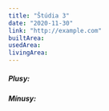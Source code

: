 ```yaml
---
title: "Štúdia 3"
date: "2020-11-30"
link: "http://example.com"
builtArea: 
usedArea: 
livingArea: 
---
```


##### Plusy:

##### Mínusy:

